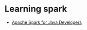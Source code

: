 # Learning spark
*  [Apache Spark for Java Developers]([https://www.udemy.com/course/apache-spark-for-java-developers/])

